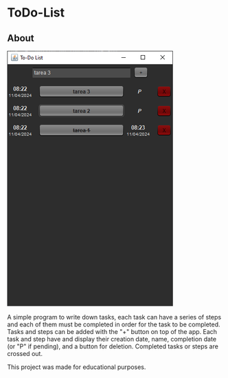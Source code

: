 # ToDo-List

## About

![img.png](img.png)

A simple program to write down tasks, each task can have a series of steps
and each of them must be completed in order for the task to be completed.
Tasks and steps can be added with the "+" button on top of the app.
Each task and step have and display their creation date, 
name, completion date (or "P" if pending), and a button for deletion.
Completed tasks or steps are crossed out.

This project was made for educational purposes.